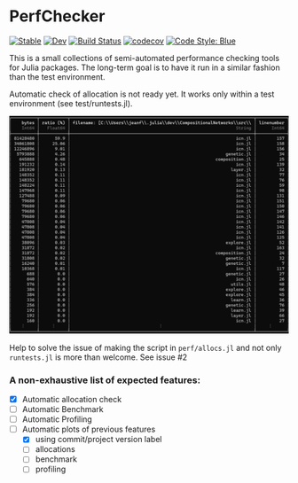 # PerfChecker

[![Stable](https://img.shields.io/badge/docs-stable-blue.svg)](https://JuliaConstraints.github.io/PerfChecker.jl/stable)
[![Dev](https://img.shields.io/badge/docs-dev-blue.svg)](https://JuliaConstraints.github.io/PerfChecker.jl/dev)
[![Build Status](https://github.com/JuliaConstraints/PerfChecker.jl/workflows/CI/badge.svg)](https://github.com/JuliaConstraints/PerfChecker.jl/actions)
[![codecov](https://codecov.io/gh/JuliaConstraints/PerfChecker.jl/branch/main/graph/badge.svg?token=YVJhN4dpBp)](https://codecov.io/gh/JuliaConstraints/PerfChecker.jl)
[![Code Style: Blue](https://img.shields.io/badge/code%20style-blue-4495d1.svg)](https://github.com/invenia/BlueStyle)

This is a small collections of semi-automated performance checking tools for Julia packages. The long-term goal is to have it run in a similar fashion than the test environment.

Automatic check of allocation is not ready yet. It works only within a test environment (see test/runtests.jl).

![AllocCheck](/images/PerfChecker-alloc_check.png)

Help to solve the issue of making the script in `perf/allocs.jl` and not only `runtests.jl` is more than welcome. See issue #2

### A non-exhaustive list of expected features:
- [x] Automatic allocation check
- [ ] Automatic Benchmark
- [ ] Automatic Profiling
- [ ] Automatic plots of previous features
  - [x] using commit/project version label 
  - [ ] allocations
  - [ ] benchmark
  - [ ] profiling
